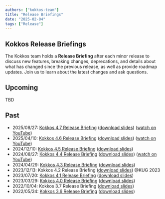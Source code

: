 ```yaml
---
authors: ["kokkos-team"]
title: "Release Briefings"
date: "2025-02-04"
tags: ["Release"]
---
```


Kokkos Release Briefings
------------------------
The Kokkos team holds a **Release Briefing** after each minor release to
discuss new features, breaking changes, deprecations, and details about what
has changed since the previous release, as well as provide roadmap updates.
Join us to learn about the latest changes and ask questions.

Upcoming
--------
TBD

Past
----
* 2025/08/27: [Kokkos 4.7 Release Briefing](
  https://www.olcf.ornl.gov/calendar/kokkos-4-7-release-briefing-august-2025/)
  ([download slides](https://raw.githubusercontent.com/kokkos/kokkos-tutorials/323466cd8b4beb78c7ee3deb8e9bb794a5948892/Other/ReleaseBriefings/release-47.pdf))
  ([watch on YouTube](https://youtu.be/HRux5IiUWh4?si=sxNUBJUkpla7zFI_))
* 2025/04/10: [Kokkos 4.6 Release Briefing](
  https://www.olcf.ornl.gov/calendar/kokkos-4-6-release-briefing-april-2025/)
  ([download slides](https://raw.githubusercontent.com/kokkos/kokkos-tutorials/a792b8b8689daba136d2919a9cd436636b4be4ef/Other/ReleaseBriefings/release-46.pdf))
  ([watch on YouTube](https://youtu.be/hErZMpsa-y8?feature=shared))
* 2024/12/10: [Kokkos 4.5 Release Briefing](
  https://www.olcf.ornl.gov/calendar/kokkos-4-5-release-briefing/)
  ([download slides](https://raw.githubusercontent.com/kokkos/kokkos-tutorials/924a8dd8e9495bb85df20ada5e8c6879487639b5/Other/ReleaseBriefings/release-45.pdf))
* 2024/08/27: [Kokkos 4.4 Release Briefing](
  https://www.olcf.ornl.gov/calendar/kokkos-4-4-release-briefing/)
  ([download slides](https://raw.githubusercontent.com/kokkos/kokkos-tutorials/924a8dd8e9495bb85df20ada5e8c6879487639b5/Other/ReleaseBriefings/release-44.pdf))
  ([watch on YouTube](https://youtu.be/KnJidE2PKNs?feature=shared))
* 2024/04/29: [Kokkos 4.3 Release Briefing](
  https://www.olcf.ornl.gov/calendar/kokkos-4-3-release-briefing/)
  ([download slides](https://raw.githubusercontent.com/kokkos/kokkos-tutorials/924a8dd8e9495bb85df20ada5e8c6879487639b5/Other/ReleaseBriefings/release-43.pdf))
* 2023/12/13: Kokkos 4.2 Release Briefing
  ([download slides](https://raw.githubusercontent.com/kokkos/kokkos-tutorials/924a8dd8e9495bb85df20ada5e8c6879487639b5/Other/ReleaseBriefings/release-42.pdf))
  @KUG 2023
* 2023/07/20: [Kokkos 4.1 Release Briefing](
  https://www.olcf.ornl.gov/calendar/kokkos-4-0-release-briefing-2/)
  ([download slides](https://raw.githubusercontent.com/kokkos/kokkos-tutorials/924a8dd8e9495bb85df20ada5e8c6879487639b5/Other/ReleaseBriefings/release-41.pdf))
* 2023/03/29: [Kokkos 4.0 Release Briefing](
  https://www.olcf.ornl.gov/calendar/kokkos-4-0-release-briefing/)
  ([download slides](https://raw.githubusercontent.com/kokkos/kokkos-tutorials/924a8dd8e9495bb85df20ada5e8c6879487639b5/Other/ReleaseBriefings/release-40.pdf))
* 2022/10/04: Kokkos 3.7 Release Briefing
  ([download slides](https://raw.githubusercontent.com/kokkos/kokkos-tutorials/924a8dd8e9495bb85df20ada5e8c6879487639b5/Other/ReleaseBriefings/release-37.pdf))
* 2022/05/24: [Kokkos 3.6 Release Briefing](
  https://www.olcf.ornl.gov/calendar/kokkos-release-3-5-briefing/)
  ([download slides](https://raw.githubusercontent.com/kokkos/kokkos-tutorials/924a8dd8e9495bb85df20ada5e8c6879487639b5/Other/ReleaseBriefings/release-36.pdf))
